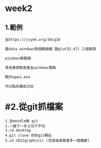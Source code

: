 # week2
## 1.範例
```
去https://jsyeh.org/3dcg10

載data windows兩個壓縮檔 跟glut32.dll 三個東西

windows解壓縮

其他東西都丟進去windows裡面

開Shapes.exe

可以點右鍵自己玩
```

# #2.從git抓檔案
```
1.去moodle裝 git 
2.一路下一步上勾下不勾
3.cd desktop
4.git clone 你的git網址
5.cd 2022graphicsl (完成後桌面會多一個檔案)
```
